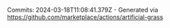 Commits: 2024-03-18T11:08:41.379Z - Generated via https://github.com/marketplace/actions/artificial-grass
<br>
